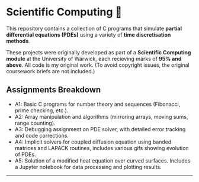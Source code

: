 
# Scientific Computing 🧮

This repository contains a collection of C programs that simulate **partial differential equations (PDEs)** using a variety of **time discretisation methods**.

These projects were originally developed as part of a **Scientific Computing module** at the University of Warwick, each recieving marks of **95% and above**. All code is my original work. (To avoid copyright issues, the original coursework briefs are not included.)

## Assignments Breakdown

- A1: Basic C programs for number theory and sequences (Fibonacci, prime checking, etc.).
- A2: Array manipulation and algorithms (mirroring arrays, moving sums, range counting).
- A3: Debugging assignment on PDE solver, with detailed error tracking and code corrections.
- A4: Implicit solvers for coupled diffusion equation using banded matrices and LAPACK routines, includes various gifs showing evolution of PDEs.
- A5: Solution of a modified heat equation over curved surfaces. Includes a Jupyter notebook for data processing and plotting results.

---
